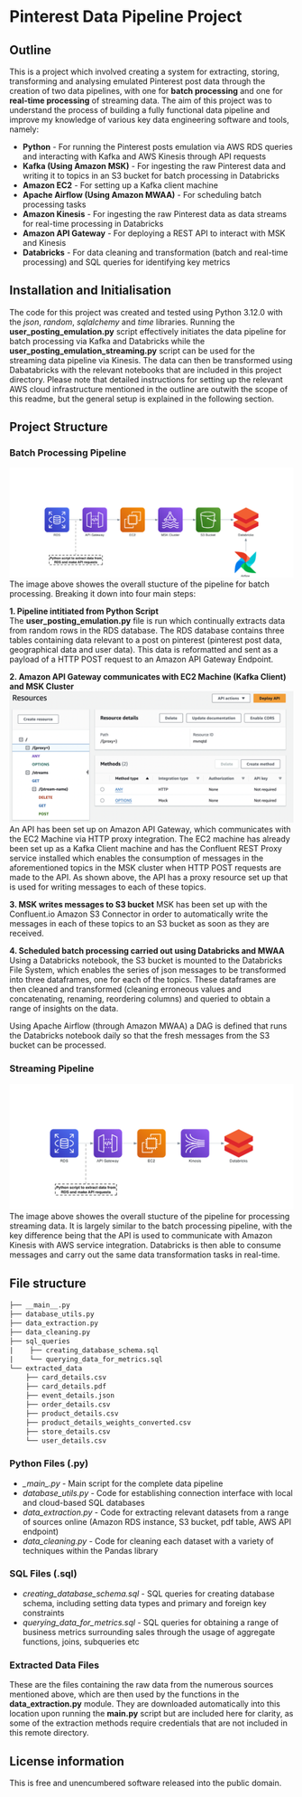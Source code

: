 # Pinterest Data Pipeline Project

## Outline
This is a project which involved creating a system for extracting, storing, transforming and analysing emulated Pinterest post data through the creation of two data pipelines, with one for **batch processing** and one for **real-time processing** of streaming data. The aim of this project was to understand the process of building a fully functional data pipeline and improve my knowledge of various key data engineering software and tools, namely:
- **Python** - For running the Pinterest posts emulation via AWS RDS queries and interacting with Kafka and AWS Kinesis through API requests
- **Kafka (Using Amazon MSK)** - For ingesting the raw Pinterest data and writing it to topics in an S3 bucket for batch processing in Databricks
- **Amazon EC2** - For setting up a Kafka client machine
- **Apache Airflow (Using Amazon MWAA)** - For scheduling batch processing tasks
- **Amazon Kinesis** - For ingesting the raw Pinterest data as data streams for real-time processing in Databricks
- **Amazon API Gateway** - For deploying a REST API to interact with MSK and Kinesis
- **Databricks** - For data cleaning and transformation (batch and real-time processing) and SQL queries for identifying key metrics

## Installation and Initialisation
The code for this project was created and tested using Python 3.12.0 with the *json*, *random*, *sqlalchemy* and *time* libraries. Running the **user_posting_emulation.py** script effectively initiates the data pipeline for batch processing via Kafka and Databricks while the **user_posting_emulation_streaming.py** script can be used for the streaming data pipeline via Kinesis. The data can then be transformed using Dabatabricks with the relevant notebooks that are included in this project directory. Please note that detailed instructions for setting up the relevant AWS cloud infrastructure mentioned in the outline are outwith the scope of this readme, but the general setup is explained in the following section. 

## Project Structure
### Batch Processing Pipeline
![Alt text](images/batch.png)
The image above showes the overall stucture of the pipeline for batch processing. Breaking it down into four main steps: 
  
**1. Pipeline intitiated from Python Script**  
The **user_posting_emulation.py** file is run which continually extracts data from random rows in the RDS database. The RDS database contains three tables containing data relevant to a post on pinterest (pinterest post data, geographical data and user data). This data is reformatted and sent as a payload of a HTTP POST request to an Amazon API Gateway Endpoint.

**2. Amazon API Gateway communicates with EC2 Machine (Kafka Client) and MSK Cluster**
![Alt text](images/api.png)
An API has been set up on Amazon API Gateway, which communicates with the EC2 Machine via HTTP proxy integration. The EC2 machine has already been set up as a Kafka Client machine and has the Confluent REST Proxy service installed which enables the consumption of messages in the aforementioned topics in the MSK cluster when HTTP POST requests are made to the API. As shown above, the API has a proxy resource set up that is used for writing messages to each of these topics.  

**3. MSK writes messages to S3 bucket**
MSK has been set up with the Confluent.io Amazon S3 Connector in order to automatically write the messages in each of these topics to an S3 bucket as soon as they are received.

**4. Scheduled batch processing carried out using Databricks and MWAA**
Using a Databricks notebook, the S3 bucket is mounted to the Databricks File System, which enables the series of json messages to be transformed into three dataframes, one for each of the topics. These dataframes are then cleaned and transformed (cleaning erroneous values and concatenating, renaming, reordering columns) and queried to obtain a range of insights on the data.

Using Apache Airflow (through Amazon MWAA) a DAG is defined that runs the Databricks notebook daily so that the fresh messages from the S3 bucket can be processed. 

### Streaming Pipeline
![Alt text](images/stream.png)
The image above showes the overall stucture of the pipeline for processing streaming data. It is largely similar to the batch processing pipeline, with the key difference being that the API is used to communicate with Amazon Kinesis with AWS service integration. Databricks is then able to consume messages and carry out the same data transformation tasks in real-time. 

## File structure
```
├── __main__.py
├── database_utils.py
├── data_extraction.py
├── data_cleaning.py
├── sql_queries
|    ├── creating_database_schema.sql
|    └── querying_data_for_metrics.sql
└── extracted_data
    ├── card_details.csv
    ├── card_details.pdf
    ├── event_details.json
    ├── order_details.csv
    ├── product_details.csv
    ├── product_details_weights_converted.csv
    ├── store_details.csv
    └── user_details.csv

```
### Python Files (.py)
- *\__main\__.py* - Main script for the complete data pipeline
- *database_utils.py* - Code for establishing connection interface with local and cloud-based SQL databases
- *data_extraction.py* - Code for extracting relevant datasets from a range of sources online (Amazon RDS instance, S3 bucket, pdf table, AWS API endpoint)
- *data_cleaning.py* - Code for cleaning each dataset with a variety of techniques within the Pandas library

### SQL Files (.sql)
- *creating_database_schema.sql* - SQL queries for creating database schema, including setting data types and primary and foreign key constraints
- *querying_data_for_metrics.sql* - SQL queries for obtaining a range of business metrics surrounding sales through the usage of aggregate functions, joins, subqueries etc
  
### Extracted Data Files
These are the files containing the raw data from the numerous sources mentioned above, which are then used by the functions in the **data_extraction.py** module. They are downloaded automatically into this location upon running the **__main__.py** script but are included here for clarity, as some of the extraction methods require credentials that are not included in this remote directory.

## License information
This is free and unencumbered software released into the public domain.




